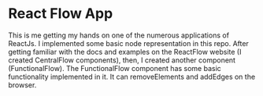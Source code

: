 # React Flow App

This is me getting my hands on one of the numerous applications of ReactJs.
I implemented some basic node representation in this repo.
After getting familiar with the docs and examples on the ReactFlow website (I created CentralFlow components), then, I created another component (FunctionalFlow).
The FunctionalFlow component has some basic functionality implemented in it. It can removeElements and addEdges on the browser.
